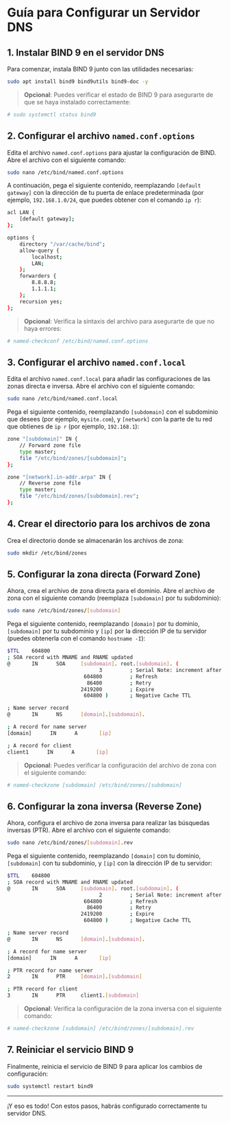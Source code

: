 # Guía para Configurar un Servidor DNS

## 1. Instalar BIND 9 en el servidor DNS

Para comenzar, instala BIND 9 junto con las utilidades necesarias:

```bash
sudo apt install bind9 bind9utils bind9-doc -y
```

> **Opcional**: Puedes verificar el estado de BIND 9 para asegurarte de que se haya instalado correctamente:

```bash
# sudo systemctl status bind9
```

## 2. Configurar el archivo `named.conf.options`

Edita el archivo `named.conf.options` para ajustar la configuración de BIND. Abre el archivo con el siguiente comando:

```bash
sudo nano /etc/bind/named.conf.options
```

A continuación, pega el siguiente contenido, reemplazando `[default gateway]` con la dirección de tu puerta de enlace predeterminada (por ejemplo, `192.168.1.0/24`, que puedes obtener con el comando `ip r`):

```bash
acl LAN {
    [default gateway];
};

options {
    directory "/var/cache/bind";
    allow-query {
        localhost;
        LAN;
    };
    forwarders {
        8.8.8.8;
        1.1.1.1;
    };
    recursion yes;
};
```

> **Opcional**: Verifica la sintaxis del archivo para asegurarte de que no haya errores:

```bash
# named-checkconf /etc/bind/named.conf.options
```

## 3. Configurar el archivo `named.conf.local`

Edita el archivo `named.conf.local` para añadir las configuraciones de las zonas directa e inversa. Abre el archivo con el siguiente comando:

```bash
sudo nano /etc/bind/named.conf.local
```

Pega el siguiente contenido, reemplazando `[subdomain]` con el subdominio que desees (por ejemplo, `mysite.com`), y `[network]` con la parte de tu red que obtienes de `ip r` (por ejemplo, `192.168.1`):

```bash
zone "[subdomain]" IN {
    // Forward zone file
    type master;
    file "/etc/bind/zones/[subdomain]";
};

zone "[network].in-addr.arpa" IN {
    // Reverse zone file
    type master;
    file "/etc/bind/zones/[subdomain].rev";
};
```

## 4. Crear el directorio para los archivos de zona

Crea el directorio donde se almacenarán los archivos de zona:

```bash
sudo mkdir /etc/bind/zones
```

## 5. Configurar la zona directa (Forward Zone)

Ahora, crea el archivo de zona directa para el dominio. Abre el archivo de zona con el siguiente comando (reemplaza `[subdomain]` por tu subdominio):

```bash
sudo nano /etc/bind/zones/[subdomain]
```

Pega el siguiente contenido, reemplazando `[domain]` por tu dominio, `[subdomain]` por tu subdominio y `[ip]` por la dirección IP de tu servidor (puedes obtenerla con el comando `hostname -I`):

```bash
$TTL    604800
; SOA record with MNAME and RNAME updated
@       IN      SOA     [subdomain]. root.[subdomain]. (
                              3         ; Serial Note: increment after each change
                         604800         ; Refresh
                          86400         ; Retry
                        2419200         ; Expire
                         604800 )       ; Negative Cache TTL

; Name server record
@       IN      NS      [domain].[subdomain].

; A record for name server
[domain]      IN      A       [ip]

; A record for client
client1      IN      A       [ip]
```

> **Opcional**: Puedes verificar la configuración del archivo de zona con el siguiente comando:

```bash
# named-checkzone [subdomain] /etc/bind/zones/[subdomain]
```

## 6. Configurar la zona inversa (Reverse Zone)

Ahora, configura el archivo de zona inversa para realizar las búsquedas inversas (PTR). Abre el archivo con el siguiente comando:

```bash
sudo nano /etc/bind/zones/[subdomain].rev
```

Pega el siguiente contenido, reemplazando `[domain]` con tu dominio, `[subdomain]` con tu subdominio, y `[ip]` con la dirección IP de tu servidor:

```bash
$TTL    604800
; SOA record with MNAME and RNAME updated
@       IN      SOA     [subdomain]. root.[subdomain]. (
                              2         ; Serial Note: increment after each change
                         604800         ; Refresh
                          86400         ; Retry
                        2419200         ; Expire
                         604800 )       ; Negative Cache TTL

; Name server record
@       IN      NS      [domain].[subdomain].

; A record for name server
[domain]      IN      A       [ip]

; PTR record for name server
2       IN      PTR     [domain].[subdomain]

; PTR record for client
3       IN      PTR     client1.[subdomain]
```

> **Opcional**: Verifica la configuración de la zona inversa con el siguiente comando:

```bash
# named-checkzone [subdomain] /etc/bind/zones/[subdomain].rev
```

## 7. Reiniciar el servicio BIND 9

Finalmente, reinicia el servicio de BIND 9 para aplicar los cambios de configuración:

```bash
sudo systemctl restart bind9
```

---

¡Y eso es todo! Con estos pasos, habrás configurado correctamente tu servidor DNS.
